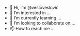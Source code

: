 - 👋 Hi, I’m @vesloveslovic
- 👀 I’m interested in ...
- 🌱 I’m currently learning ...
- 💞️ I’m looking to collaborate on ...
- 📫 How to reach me ...

<!---
vesloveslovic/vesloveslovic is a ✨ special ✨ repository because its `README.md` (this file) appears on your GitHub profile.
You can click the Preview link to take a look at your changes.
--->
